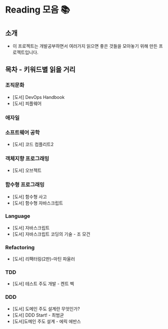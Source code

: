 # Reading 모음 📚

## 소개

- 이 프로젝트는 개발공부하면서 여러가지 읽으면 좋은 것들을 모아놓기 위해 만든 프로젝트입니다.

## 목차 - 키워드별 읽을 거리
### 조직문화
- [도서] DevOps Handbook
- [도서] 피플웨어


### 애자일




### 소프트웨어 공학

- [도서] 코드 컴플리트2

### 객체지향 프로그래밍

- [도서] 오브젝트

### 함수형 프로그래밍

- [도서] 함수형 사고
- [도서] 함수형 자바스크립트

### Language

- [도서] 자바스크립트
- [도서] 자바스크립트 코딩의 기술 - 조 모건

### Refactoring

- [도서] 리팩터링(2판)-마틴 파울러

### TDD

- [도서] 테스트 주도 개발 - 켄트 벡

### DDD

- [도서] 도메인 주도 설계란 무엇인가?
- [도서] DDD Start! - 최범균
- [도서]도메인 주도 설계 - 에릭 에반스
